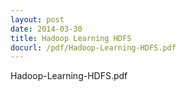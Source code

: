 ```yaml
---
layout: post
date: 2014-03-30
title: Hadoop Learning HDFS
docurl: /pdf/Hadoop-Learning-HDFS.pdf
---
```


Hadoop-Learning-HDFS.pdf